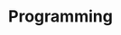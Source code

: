 ---
layout: posts_by_category
categories: programming
title: Programming
permalink: /category/programming
robots: noindex
---